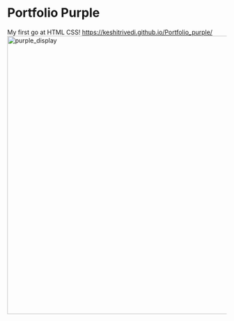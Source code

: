 # Portfolio Purple
My first go at HTML CSS!
https://keshitrivedi.github.io/Portfolio_purple/
<img width="1358" height="638" alt="purple_display" src="https://github.com/user-attachments/assets/98a3a416-c9be-41bb-9c34-605626b0ca55" />
